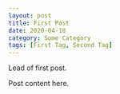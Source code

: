 ```yaml
---
layout: post
title: First Post
date: 2020-04-18
category: Some Category
tags: [First Tag, Second Tag]
---
```


Lead of first post.

<!-- end-of-lead -->

Post content here.
